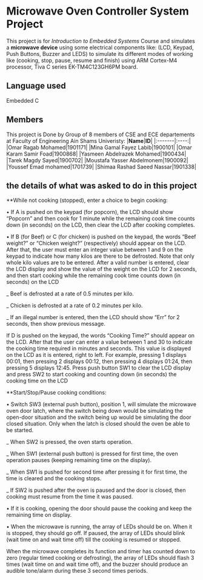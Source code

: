 # Microwave Oven Controller System Project #
This project is for *Introduction to Embedded Systems* Course and simulates a **microwave device** using some electrical components like: (LCD, Keypad, Push Buttons, Buzzer and LEDS) to simulate its different modes of working like (cooking, stop, pause, resume and finish) using ARM Cortex-M4 processor, Tiva C series EK-TM4C123GH6PM board.

## Language used ##
Embedded C

## Members ##
This project is Done by Group of 8 members of CSE and ECE departements at Faculty of Engineering Ain Shams Univeristy:
|**Name**|**ID**|
|:-------|:----:|
|Omar Ragab Mohamed|1901171|
|Mina Gamal Fayez Labib|1900101|
|Omar Karam Samir Foad|1900868|
|Yasmeen Abdelrazek Mohamed|1900434|
|Tarek Magdy Sayed|1900702|
|Moustafa Yasser Abdelmonem|1900092|
|Youssef Emad mohamed|1701739|
|Shimaa Rashad Saeed Nassar|1901338|

## the details of what was asked to do in this project ##

**While not cooking (stopped), enter a choice to begin cooking:


• If A is pushed on the keypad (for popcorn), the LCD should show “Popcorn” and then 
cook for 1 minute while the remaining cook time counts down (in seconds) on the LCD, 
then clear the LCD after cooking completes.


• If B (for Beef) or C (for chicken) is pushed on the keypad, the words “Beef weight?” or 
“Chicken weight?” (respectively) should appear on the LCD. After that, the user must 
enter an integer value between 1 and 9 on the keypad to indicate how many kilos are 
there to be defrosted.
Note that only whole kilo values are to be entered. After a valid number is entered, clear 
the LCD display and show the value of the weight on the LCD for 2 seconds, and then 
start cooking while the remaining cook time counts down (in seconds) on the LCD

_ Beef is defrosted at a rate of 0.5 minutes per kilo.

_ Chicken is defrosted at a rate of 0.2 minutes per kilo.

_ If an illegal number is entered, then the LCD should show “Err” for 2 seconds, 
then show previous message.


If D is pushed on the keypad, the words “Cooking Time?” should appear on the LCD. 
After that the user can enter a value between 1 and 30 to indicate the cooking time 
required in minutes and seconds. This value is displayed on the LCD as it is entered, right 
to left. 
For example, pressing 1 displays 00:01, then pressing 2 displays 00:12, then pressing 4 
displays 01:24, then pressing 5 displays 12:45. Press push button SW1 to clear the LCD 
display and press SW2 to start cooking and counting down (in seconds) the cooking time 
on the LCD

**Start/Stop/Pause cooking conditions:


• Switch SW3 (external push button), position 1, will simulate the microwave oven door 
latch, where the switch being down would be simulating the open-door situation and the 
switch being up would be simulating the door closed situation. Only when the latch is 
closed should the oven be able to be started.

_ When SW2 is pressed, the oven starts operation.

_ When SW1 (external push button) is pressed for first time, the oven operation 
pauses (keeping remaining time on the display).

_ When SW1 is pushed for second time after pressing it for first time, the time is 
cleared and the cooking stops.

_ If SW2 is pushed after the oven is paused and the door is closed, then cooking 
must resume from the time it was paused.

• If it is cooking, opening the door should pause the cooking and keep the remaining time 
on display.

• When the microwave is running, the array of LEDs should be on. When it is stopped, 
they should go off. If paused, the array of LEDs should blink (wait time on and wait time 
off) till the cooking is resumed or stopped.

When the microwave completes its function and timer has counted down to zero (regular 
timed cooking or defrosting), the array of LEDs should flash 3 times (wait time on and 
wait time off), and the buzzer should produce an audible tone/alarm during these 3 
second times periods.
